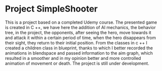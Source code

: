 # Project SimpleShooter

This is a project based on a completed Udemy course. The presented game is created in C ++, we have here the addition of AI mechanics, the behavior tree, in the project, the opponents, after seeing the hero, move towards it and attack it within a certain period of time, when the hero disappears from their sight, they return to their initial position. From the classes in c ++ I created a children class in blueprint, thanks to which I better recorded the animations in blendspace and passed information to the aim graph, which resulted in a smoother and in my opinion better and more controlled animation of movement or death. The project is still under development.